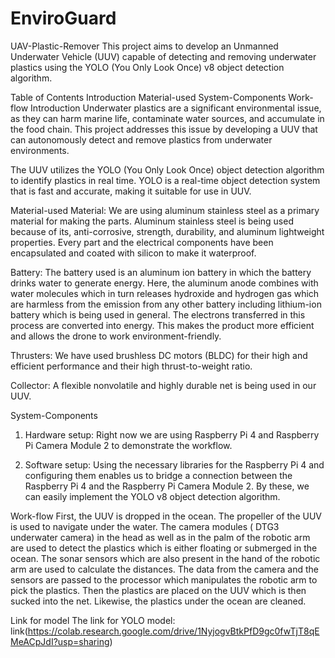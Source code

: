 # EnviroGuard
UAV-Plastic-Remover
This project aims to develop an Unmanned Underwater Vehicle (UUV) capable of detecting and removing underwater plastics using the YOLO (You Only Look Once) v8 object detection algorithm.

Table of Contents
Introduction
Material-used
System-Components
Work-flow
Introduction
Underwater plastics are a significant environmental issue, as they can harm marine life, contaminate water sources, and accumulate in the food chain. This project addresses this issue by developing a UUV that can autonomously detect and remove plastics from underwater environments.

The UUV utilizes the YOLO (You Only Look Once) object detection algorithm to identify plastics in real time. YOLO is a real-time object detection system that is fast and accurate, making it suitable for use in UUV.

Material-used
Material: We are using aluminum stainless steel as a primary material for making the parts. Aluminum stainless steel is being used because of its, anti-corrosive, strength, durability, and aluminum lightweight properties. Every part and the electrical components have been encapsulated and coated with silicon to make it waterproof.

Battery: The battery used is an aluminum ion battery in which the battery drinks water to generate energy. Here, the aluminum anode combines with water molecules which in turn releases hydroxide and hydrogen gas which are harmless from the emission from any other battery including lithium-ion battery which is being used in general. The electrons transferred in this process are converted into energy. This makes the product more efficient and allows the drone to work environment-friendly.

Thrusters: We have used brushless DC motors (BLDC) for their high and efficient performance and their high thrust-to-weight ratio.

Collector: A flexible nonvolatile and highly durable net is being used in our UUV.

System-Components
1. Hardware setup:
Right now we are using Raspberry Pi 4 and Raspberry Pi Camera Module 2 to demonstrate the workflow.

2. Software setup:
Using the necessary libraries for the Raspberry Pi 4 and configuring them enables us to bridge a connection between the Raspberry Pi 4 and the Raspberry Pi Camera Module 2. By these, we can easily implement the YOLO v8 object detection algorithm.

Work-flow
First, the UUV is dropped in the ocean. The propeller of the UUV is used to navigate under the water. The camera modules ( DTG3 underwater camera) in the head as well as in the palm of the robotic arm are used to detect the plastics which is either floating or submerged in the ocean. The sonar sensors which are also present in the hand of the robotic arm are used to calculate the distances. The data from the camera and the sensors are passed to the processor which manipulates the robotic arm to pick the plastics. Then the plastics are placed on the UUV which is then sucked into the net. Likewise, the plastics under the ocean are cleaned.

Link for model
The link for YOLO model: link(https://colab.research.google.com/drive/1NyjogvBtkPfD9gc0fwTjT8qEMeACpJdI?usp=sharing)
